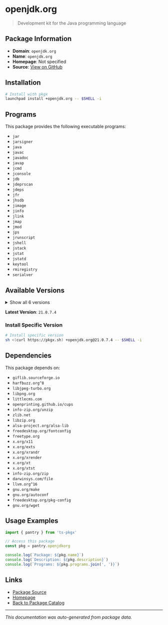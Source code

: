 # openjdk.org

> Development kit for the Java programming language

## Package Information

- **Domain**: `openjdk.org`
- **Name**: `openjdk.org`
- **Homepage**: Not specified
- **Source**: [View on GitHub](https://github.com/pkgxdev/pantry/tree/main/projects/openjdk.org/package.yml)

## Installation

```bash
# Install with pkgx
launchpad install +openjdk.org -- $SHELL -i
```

## Programs

This package provides the following executable programs:

- `jar`
- `jarsigner`
- `java`
- `javac`
- `javadoc`
- `javap`
- `jcmd`
- `jconsole`
- `jdb`
- `jdeprscan`
- `jdeps`
- `jfr`
- `jhsdb`
- `jimage`
- `jinfo`
- `jlink`
- `jmap`
- `jmod`
- `jps`
- `jrunscript`
- `jshell`
- `jstack`
- `jstat`
- `jstatd`
- `keytool`
- `rmiregistry`
- `serialver`

## Available Versions

<details>
<summary>Show all 6 versions</summary>

- `21.0.7.4`, `21.0.6.6`, `21.0.3.6`, `17.0.11.4`, `17.0.10.6`
- `11.0.23.6`

</details>

**Latest Version**: `21.0.7.4`

### Install Specific Version

```bash
# Install specific version
sh <(curl https://pkgx.sh) +openjdk.org@21.0.7.4 -- $SHELL -i
```

## Dependencies

This package depends on:

- `giflib.sourceforge.io`
- `harfbuzz.org^8`
- `libjpeg-turbo.org`
- `libpng.org`
- `littlecms.com`
- `openprinting.github.io/cups`
- `info-zip.org/unzip`
- `zlib.net`
- `libzip.org`
- `alsa-project.org/alsa-lib`
- `freedesktop.org/fontconfig`
- `freetype.org`
- `x.org/x11`
- `x.org/exts`
- `x.org/xrandr`
- `x.org/xrender`
- `x.org/xt`
- `x.org/xtst`
- `info-zip.org/zip`
- `darwinsys.com/file`
- `llvm.org^16`
- `gnu.org/make`
- `gnu.org/autoconf`
- `freedesktop.org/pkg-config`
- `gnu.org/wget`

## Usage Examples

```typescript
import { pantry } from 'ts-pkgx'

// Access this package
const pkg = pantry.openjdkorg

console.log(`Package: ${pkg.name}`)
console.log(`Description: ${pkg.description}`)
console.log(`Programs: ${pkg.programs.join(', ')}`)
```

## Links

- [Package Source](https://github.com/pkgxdev/pantry/tree/main/projects/openjdk.org/package.yml)
- [Homepage](#)
- [Back to Package Catalog](../package-catalog.md)

---

*This documentation was auto-generated from package data.*
